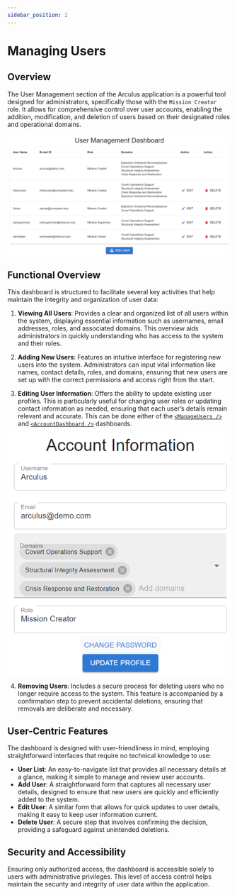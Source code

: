 ```yaml
---
sidebar_position: 2
---
```

# Managing Users

## Overview
The User Management section of the Arculus application is a powerful tool designed for administrators, specifically those with the `Mission Creator` role. It allows for comprehensive control over user accounts, enabling the addition, modification, and deletion of users based on their designated roles and operational domains.

![User Management Dashboard](user-management.png)

## Functional Overview
This dashboard is structured to facilitate several key activities that help maintain the integrity and organization of user data:

1. **Viewing All Users**: Provides a clear and organized list of all users within the system, displaying essential information such as usernames, email addresses, roles, and associated domains. This overview aids administrators in quickly understanding who has access to the system and their roles.

2. **Adding New Users**: Features an intuitive interface for registering new users into the system. Administrators can input vital information like names, contact details, roles, and domains, ensuring that new users are set up with the correct permissions and access right from the start.

3. **Editing User Information**: Offers the ability to update existing user profiles. This is particularly useful for changing user roles or updating contact information as needed, ensuring that each user’s details remain relevant and accurate. This can be done either of the [`<ManageUsers />`](/docs/arculus-ui/components/userManagement/manageUsers) and [`<AccountDashboard />`](/docs/arculus-ui/components/userManagement/accountDashboard) dashboards.

![Account Dashboard](accountdashboard.png)

4. **Removing Users**: Includes a secure process for deleting users who no longer require access to the system. This feature is accompanied by a confirmation step to prevent accidental deletions, ensuring that removals are deliberate and necessary.

## User-Centric Features
The dashboard is designed with user-friendliness in mind, employing straightforward interfaces that require no technical knowledge to use:

- **User List**: An easy-to-navigate list that provides all necessary details at a glance, making it simple to manage and review user accounts.
- **Add User**: A straightforward form that captures all necessary user details, designed to ensure that new users are quickly and efficiently added to the system.
- **Edit User**: A similar form that allows for quick updates to user details, making it easy to keep user information current.
- **Delete User**: A secure step that involves confirming the decision, providing a safeguard against unintended deletions.

## Security and Accessibility
Ensuring only authorized access, the dashboard is accessible solely to users with administrative privileges. This level of access control helps maintain the security and integrity of user data within the application.
